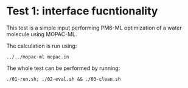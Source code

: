 Test 1: interface fucntionality
===============================

This test is a simple input performing PM6-ML optimization of a water molecule using MOPAC-ML.

The calculation is run using:

````
../../mopac-ml mopac.in
````

The whole test can be performed by running:


````
./01-run.sh; ./02-eval.sh && ./03-clean.sh
````
